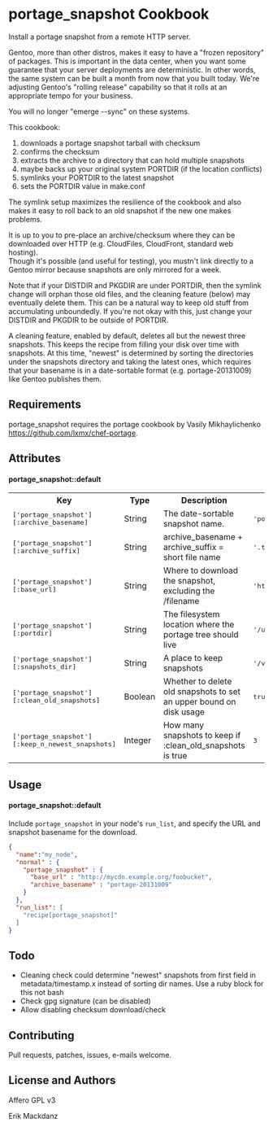 portage_snapshot Cookbook
=========================
Install a portage snapshot from a remote HTTP server.

Gentoo, more than other distros, makes it easy to have a "frozen
repository" of packages.  This is important in the data center, when
you want some guarantee that your server deployments are deterministic.
In other words, the same system can be built a month from now that
you built today.  We're adjusting Gentoo's "rolling release"
capability so that it rolls at an appropriate tempo for your business.

You will no longer "emerge --sync" on these systems.

This cookbook:

1. downloads a portage snapshot tarball with checksum
1. confirms the checksum
1. extracts the archive to a directory that can hold multiple snapshots
1. maybe backs up your original system PORTDIR (if the location conflicts)
1. symlinks your PORTDIR to the latest snapshot
1. sets the PORTDIR value in make.conf

The symlink setup maximizes the resilience of the cookbook and also
makes it easy to roll back to an old snapshot if the new one makes
problems.

It is up to you to pre-place an archive/checksum where they can be
downloaded over HTTP (e.g. CloudFiles, CloudFront, standard web hosting).  
Though it's possible (and useful for testing), you
mustn't link directly to a Gentoo mirror because snapshots are only
mirrored for a week.

Note that if your DISTDIR and PKGDIR are under PORTDIR, then the
symlink change will orphan those old files, and the cleaning feature (below) may 
eventually delete them.  This can be a natural way
to keep old stuff from accumulating unboundedly.  If you're not okay with this,
just change your DISTDIR and PKGDIR to be outside of PORTDIR. 

A cleaning feature, enabled by default, deletes all but the newest
three snapshots.  This keeps the recipe from filling your disk over
time with snapshots.  At this time, "newest" is determined by sorting
the directories under the snapshots directory and taking the latest
ones, which requires that your basename is in a date-sortable format
(e.g.  portage-20131009) like Gentoo publishes them.

Requirements
------------
portage_snapshot requires the portage cookbook by Vasily Mikhaylichenko
https://github.com/lxmx/chef-portage.

Attributes
----------
#### portage_snapshot::default
<table>
  <tr>
    <th>Key</th>
    <th>Type</th>
    <th>Description</th>
    <th>Default</th>
  </tr>
  <tr>
    <td><tt>['portage_snapshot'][:archive_basename]</tt></td>
    <td>String</td>
    <td>The date-sortable snapshot name.</td>
    <td><tt>'portage-20131009'</tt></td>
  </tr>
  <tr>
    <td><tt>['portage_snapshot'][:archive_suffix]</tt></td>
    <td>String</td>
    <td>archive_basename + archive_suffix = short file name</td>
    <td><tt>'.tar.xz'</tt></td>
  </tr>
  <tr>
    <td><tt>['portage_snapshot'][:base_url]</tt></td>
    <td>String</td>
    <td>Where to download the snapshot, excluding the /filename</td>
    <td><tt>'http://myfiles.example.org'</tt></td>
  </tr>
  <tr>
    <td><tt>['portage_snapshot'][:portdir]</tt></td>
    <td>String</td>
    <td>The filesystem location where the portage tree should live</td>
    <td><tt>'/usr/portage'</tt></td>
  </tr>
  <tr>
    <td><tt>['portage_snapshot'][:snapshots_dir]</tt></td>
    <td>String</td>
    <td>A place to keep snapshots</td>
    <td><tt>'/var/portage_snapshots'</tt></td>
  </tr>
  <tr>
    <td><tt>['portage_snapshot'][:clean_old_snapshots]</tt></td>
    <td>Boolean</td>
    <td>Whether to delete old snapshots to set an upper bound on disk usage</td>
    <td><tt>true</tt></td>
  </tr>
  <tr>
    <td><tt>['portage_snapshot'][:keep_n_newest_snapshots]</tt></td>
    <td>Integer</td>
    <td>How many snapshots to keep if :clean_old_snapshots is true</td>
    <td><tt>3</tt></td>
  </tr>
</table>

Usage
-----
#### portage_snapshot::default
Include `portage_snapshot` in your node's `run_list`, and
specify the URL and snapshot basename for the download.

```json
{
  "name":"my_node",
  "normal" : {
    "portage_snapshot" : {
      "base_url" : "http://mycdn.example.org/foobucket",
      "archive_basename" : "portage-20131009"
    }
  },
  "run_list": [
    "recipe[portage_snapshot]"
  ]
}
```

Todo
----
- Cleaning check could determine "newest" snapshots from first 
  field in metadata/timestamp.x instead of sorting dir names.
  Use a ruby block for this not bash
- Check gpg signature (can be disabled)
- Allow disabling checksum download/check

Contributing
------------
Pull requests, patches, issues, e-mails welcome.

License and Authors
-------------------
Affero GPL v3

Erik Mackdanz
